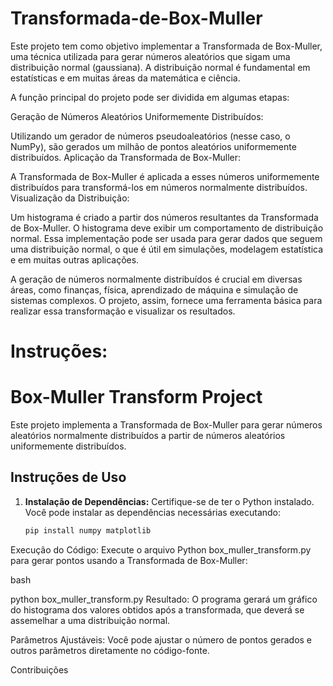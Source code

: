 # Transformada-de-Box-Muller
Este projeto tem como objetivo implementar a Transformada de Box-Muller, uma técnica utilizada para gerar números aleatórios que sigam uma distribuição normal (gaussiana). A distribuição normal é fundamental em estatísticas e em muitas áreas da matemática e ciência.

A função principal do projeto pode ser dividida em algumas etapas:

Geração de Números Aleatórios Uniformemente Distribuídos:

Utilizando um gerador de números pseudoaleatórios (nesse caso, o NumPy), são gerados um milhão de pontos aleatórios uniformemente distribuídos.
Aplicação da Transformada de Box-Muller:

A Transformada de Box-Muller é aplicada a esses números uniformemente distribuídos para transformá-los em números normalmente distribuídos.
Visualização da Distribuição:

Um histograma é criado a partir dos números resultantes da Transformada de Box-Muller. O histograma deve exibir um comportamento de distribuição normal.
Essa implementação pode ser usada para gerar dados que seguem uma distribuição normal, o que é útil em simulações, modelagem estatística e em muitas outras aplicações.

A geração de números normalmente distribuídos é crucial em diversas áreas, como finanças, física, aprendizado de máquina e simulação de sistemas complexos. O projeto, assim, fornece uma ferramenta básica para realizar essa transformação e visualizar os resultados.


# Instruções:

# Box-Muller Transform Project

Este projeto implementa a Transformada de Box-Muller para gerar números aleatórios normalmente distribuídos a partir de números aleatórios uniformemente distribuídos.

## Instruções de Uso

1. **Instalação de Dependências:**
   Certifique-se de ter o Python instalado. Você pode instalar as dependências necessárias executando:

   ```bash
   pip install numpy matplotlib
Execução do Código:
Execute o arquivo Python box_muller_transform.py para gerar pontos usando a Transformada de Box-Muller:

bash

python box_muller_transform.py
Resultado:
O programa gerará um gráfico do histograma dos valores obtidos após a transformada, que deverá se assemelhar a uma distribuição normal.

Parâmetros Ajustáveis:
Você pode ajustar o número de pontos gerados e outros parâmetros diretamente no código-fonte.

Contribuições
